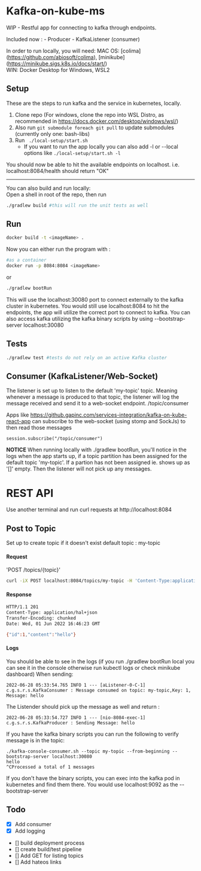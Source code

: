 # Kafka-on-kube-ms
WIP - Restful app for connecting to kafka through endpoints.

Included now : 
    - Producer
    - KafkaListener (consumer)

In order to run locally, you will need:
MAC OS: [colima] (https://github.com/abiosoft/colima), [minikube] (https://minikube.sigs.k8s.io/docs/start/)  
WIN: Docker Desktop for Windows, WSL2
  

## Setup
These are the steps to run kafka and the service in kubernetes, locally.  
1. Clone repo (For windows, clone the repo into WSL Distro, as recommended in https://docs.docker.com/desktop/windows/wsl/)
2. Also run ``` git submodule foreach git pull ``` to update submodules (currently only one: bash-libs)
3. Run ``` ./local-setup/start.sh```
    - If you want to run the app locally you can also add -l or --local options like ```./local-setup/start.sh -l```

You should now be able to hit the available endpoints on localhost. i.e. localhost:8084/health should return "OK"

----
You can also build and run locally:  
Open a shell in root of the repo, then run 
```bash
./gradlew build #this will run the unit tests as well
```
## Run
```bash
docker build -t <imageName> .
```
Now you can either run the program with : 
```bash
#as a container
docker run -p 8084:8084 <imageName>
```
or
```bash
./gradlew bootRun
```
This will use the localhost:30080 port to connect externally to the kafka cluster in kubernetes.
You would still use localhost:8084 to hit the endpoints, the app will utilize the correct port to connect to kafka.
You can also access kafka utilizing the kafka binary scripts by using --bootstrap-server localhost:30080
## Tests
```bash
./gradlew test #tests do not rely on an active Kafka cluster
```
## Consumer (KafkaListener/Web-Socket)
The listener is set up to listen to the default 'my-topic' topic. Meaning whenever a message is produced to that topic, the listener will log the message received and send it to a web-socket endpoint.
/topic/consumer

Apps like https://github.gapinc.com/services-integration/kafka-on-kube-react-app
can subscribe to the web-socket (using stomp and SockJs) to then read those messages
```
session.subscribe("/topic/consumer")
```
**NOTICE**
When running locally with ./gradlew bootRun, you'll notice in the logs when the app starts up, if a topic partition has been assigned for the default topic 'my-topic'. If a partion has not been assigned ie. shows up as '[]' empty. Then the listener will not pick up any messages. 
# REST API
Use another terminal and run curl requests at http://localhost:8084
## Post to Topic
Set up to create topic if it doesn't exist
default topic : my-topic
#### Request
'POST /topics/{topic}'
```bash
curl -iX POST localhost:8084/topics/my-topic -H 'Content-Type:application/hal+json' -d '{"id":1,"content":"hello"}'
```
#### Response
```bash
HTTP/1.1 201 
Content-Type: application/hal+json
Transfer-Encoding: chunked
Date: Wed, 01 Jun 2022 16:46:23 GMT

{"id":1,"content":"hello"}
```
#### Logs
You should be able to see in the logs (if you run ./gradlew bootRun local you can see it in the console otherwise run kubectl logs <podname> or check minikube dashboard)
When sending: 
```
2022-06-28 05:33:54.765 INFO 1 --- [aListener-0-C-1] c.g.s.r.s.KafkaConsumer : Message consumed on topic: my-topic,Key: 1, Message: hello
```
The Listender should pick up the message as well and return : 
```
2022-06-28 05:33:54.727 INFO 1 --- [nio-8084-exec-1] c.g.s.r.s.KafkaProducer : Sending Message: hello
```
If you have the kafka binary scripts you can run the following to verify message is in the topic: 
```
./kafka-console-consumer.sh --topic my-topic --from-beginning --bootstrap-server localhost:30080
hello
^CProcessed a total of 1 messages
```
If you don't have the binary scripts, you can exec into the kafka pod in kubernetes and find them there.
You would use localhost:9092 as the --bootstrap-server
## Todo

- [X] Add consumer
- [X] Add logging
- [] build deployment process
- [] create build/test pipeline
- [] Add GET for listing topics
- [] Add hateos links